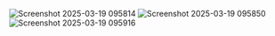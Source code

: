 ![Screenshot 2025-03-19 095814](https://github.com/user-attachments/assets/ca7d91a9-ec6c-46dd-8003-5a5e39c0cfed)
![Screenshot 2025-03-19 095850](https://github.com/user-attachments/assets/6429aae7-5766-4757-8c8f-397e6e5d5a8e)
![Screenshot 2025-03-19 095916](https://github.com/user-attachments/assets/0be252b2-098b-4ecc-b49b-c04fc1cbcfb7)

